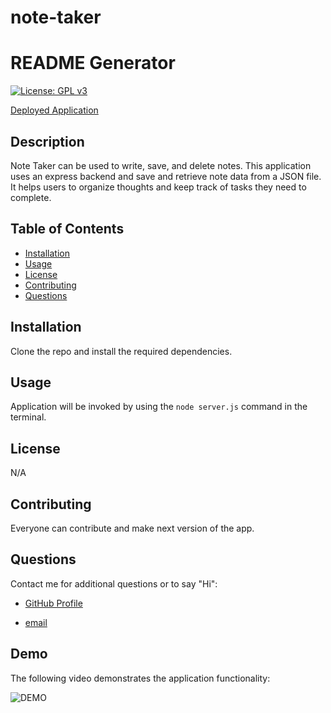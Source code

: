 # note-taker

# README Generator

[![License: GPL v3](https://img.shields.io/badge/License-GPLv3-blue.svg)](https://www.gnu.org/licenses/gpl-3.0)

[Deployed Application](https://gentle-beach-54332.herokuapp.com/)

## Description

Note Taker can be used to write, save, and delete notes. This application uses an express backend and save and retrieve note data from a JSON file. It helps users to organize thoughts and keep track of tasks they need to complete.


## Table of Contents

- [Installation](#installation)
- [Usage](#usage)
- [License](#license)
- [Contributing](#contributing)
- [Questions](#questions)

## Installation

Clone the repo and install the required dependencies.

## Usage

Application will be invoked by using the `node server.js` command in the terminal.

## License

N/A

## Contributing

Everyone can contribute and make next version of the app.

## Questions

Contact me for additional questions or to say "Hi":

- [GitHub Profile](https://github.com/kiankovskaia)

- [email](mailto:kiankovskaia@gmail.com)

## Demo

The following video demonstrates the application functionality:

![DEMO]()